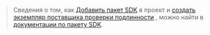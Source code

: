 <!-- markdownlint-disable MD041-->

> Сведения о том, как [Добавить пакет SDK](https://docs.microsoft.com/graph/sdks/sdk-installation) в проект и [создать экземпляр поставщика проверки подлинности](https://docs.microsoft.com/graph/sdks/choose-authentication-providers) , можно найти в [документации по пакету SDK](https://docs.microsoft.com/graph/sdks/sdks-overview). 
